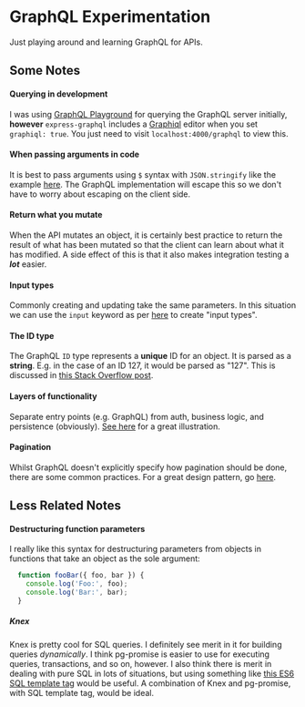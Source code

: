 # GraphQL Experimentation

Just playing around and learning GraphQL for APIs.

## Some Notes

#### Querying in development

I was using [GraphQL Playground](https://github.com/prisma/graphql-playground) for querying the GraphQL server initially, **however** `express-graphql` includes a [Graphiql](https://github.com/graphql/graphiql) editor when you set `graphiql: true`. You just need to visit `localhost:4000/graphql` to view this.

#### When passing arguments in code

It is best to pass arguments using `$` syntax with `JSON.stringify` like the example [here](https://graphql.org/graphql-js/passing-arguments/). The GraphQL implementation will escape this so we don't have to worry about escaping on the client side.

#### Return what you mutate

When the API mutates an object, it is certainly best practice to return the result of what has been mutated so that the client can learn about what it has modified. A side effect of this is that it also makes integration testing a ***lot*** easier.

#### Input types

Commonly creating and updating take the same parameters. In this situation we can use the `input` keyword as per [here](https://graphql.org/graphql-js/mutations-and-input-types/) to create "input types".

#### The ID type

The GraphQL `ID` type represents a **unique** ID for an object. It is parsed as a **string**. E.g. in the case of an ID 127, it would be parsed as "127". This is discussed in [this Stack Overflow post](https://stackoverflow.com/questions/39471075/when-to-use-graphqlid-instead-of-graphqlint).

#### Layers of functionality

Separate entry points (e.g. GraphQL) from auth, business logic, and persistence (obviously). [See here](https://graphql.org/learn/thinking-in-graphs/#business-logic-layer) for a great illustration.

#### Pagination

Whilst GraphQL doesn't explicitly specify how pagination should be done, there are some common practices. For a great design pattern, go [here](https://graphql.org/learn/pagination/).

## Less Related Notes

#### Destructuring function parameters

I really like this syntax for destructuring parameters from objects in functions that take an object as the sole argument:
```js
  function fooBar({ foo, bar }) {
    console.log('Foo:', foo);
    console.log('Bar:', bar);
  }
```

##### Knex

Knex is pretty cool for SQL queries. I definitely see merit in it for building queries *dynamically*. I think pg-promise is easier to use for executing queries, transactions, and so on, however. I also think there is merit in dealing with pure SQL in lots of situations, but using something like [this ES6 SQL template tag](https://www.npmjs.com/package/sql-tag) would be useful. A combination of Knex and pg-promise, with SQL template tag, would be ideal.
